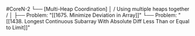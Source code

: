 #CoreN-2
└── [Multi-Heap Coordination]
    │   / Using multiple heaps together /
    │
    ├── Problem: "[[1675. Minimize Deviation in Array]]"
    └── Problem: "[[1438. Longest Continuous Subarray With Absolute Diff Less Than or Equal to Limit]]"